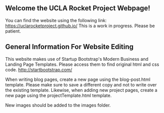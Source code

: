 ## Welcome the UCLA Rocket Project Webpage! 

You can find the website using the following link: <a href =  https://uclarocketproject.github.io/ /> https://uclarocketproject.github.io/ </a>
This is a work in progress. Please be patient. 

## General Information For Website Editing

This website makes use of Startup Bootstrap's Modern Business and Landing Page Templates. Please access them to find original html and css code. <a href = http://startbootstrap.com/> http://startbootstrap.com/ </a>
<br>

When writing blog pages, create a new page using the blog-post.html template. Please make sure to save a different copy and not to write over the existing template. Likewise, when adding new project pages, create a new page using the projectTemplate.html template. 
<br>

New images should be added to the images folder.





